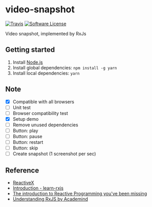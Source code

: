 # video-snapshot

[![Travis](https://img.shields.io/travis/leopardd/video-snapshot.svg)](https://travis-ci.org/leopardd/video-snapshot)
[![Software License](https://img.shields.io/badge/license-MIT-brightgreen.svg)](LICENSE.md)

Video snapshot, implemented by RxJs

## Getting started

1. Install [Node.js](https://nodejs.org/en/)
2. Install global dependencies: `npm install -g yarn`
2. Install local dependencies: `yarn`

## Note
- [x] Compatible with all browsers
- [ ] Unit test
- [ ] Browser compatibility test
- [x] Setup demo
- [ ] Remove unused dependencies
- [ ] Button: play
- [ ] Button: pause
- [ ] Button: restart
- [ ] Button: skip
- [ ] Create snapshot (1 screenshot per sec)

## Reference
- [ReactiveX](http://reactivex.io/)
- [Introduction - learn-rxjs](https://www.learnrxjs.io/)
- [The introduction to Reactive Programming you've been missing](https://gist.github.com/staltz/868e7e9bc2a7b8c1f754)
- [Understanding RxJS by Academind](https://www.youtube.com/playlist?list=PL55RiY5tL51pHpagYcrN9ubNLVXF8rGVi)
